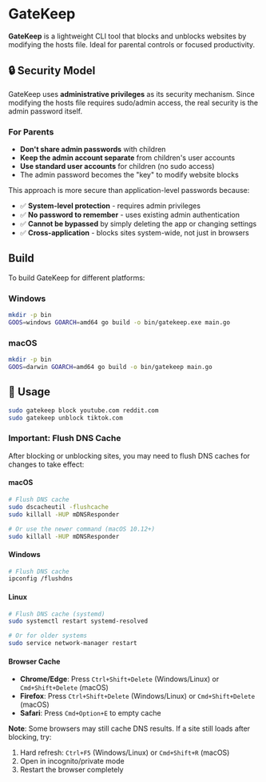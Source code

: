 # GateKeep

**GateKeep** is a lightweight CLI tool that blocks and unblocks websites by modifying the hosts file. Ideal for parental controls or focused productivity.

## 🔒 Security Model

GateKeep uses **administrative privileges** as its security mechanism. Since modifying the hosts file requires sudo/admin access, the real security is the admin password itself.

### For Parents
- **Don't share admin passwords** with children
- **Keep the admin account separate** from children's user accounts
- **Use standard user accounts** for children (no sudo access)
- The admin password becomes the "key" to modify website blocks

This approach is more secure than application-level passwords because:
- ✅ **System-level protection** - requires admin privileges
- ✅ **No password to remember** - uses existing admin authentication
- ✅ **Cannot be bypassed** by simply deleting the app or changing settings
- ✅ **Cross-application** - blocks sites system-wide, not just in browsers

## Build

To build GateKeep for different platforms:

### Windows
```bash
mkdir -p bin
GOOS=windows GOARCH=amd64 go build -o bin/gatekeep.exe main.go
```

### macOS
```bash
mkdir -p bin
GOOS=darwin GOARCH=amd64 go build -o bin/gatekeep main.go
```
## 🔧 Usage

```bash
sudo gatekeep block youtube.com reddit.com
sudo gatekeep unblock tiktok.com
```

### Important: Flush DNS Cache

After blocking or unblocking sites, you may need to flush DNS caches for changes to take effect:

#### macOS
```bash
# Flush DNS cache
sudo dscacheutil -flushcache
sudo killall -HUP mDNSResponder

# Or use the newer command (macOS 10.12+)
sudo killall -HUP mDNSResponder
```

#### Windows
```bash
# Flush DNS cache
ipconfig /flushdns
```

#### Linux
```bash
# Flush DNS cache (systemd)
sudo systemctl restart systemd-resolved

# Or for older systems
sudo service network-manager restart
```

#### Browser Cache
- **Chrome/Edge**: Press `Ctrl+Shift+Delete` (Windows/Linux) or `Cmd+Shift+Delete` (macOS)
- **Firefox**: Press `Ctrl+Shift+Delete` (Windows/Linux) or `Cmd+Shift+Delete` (macOS)
- **Safari**: Press `Cmd+Option+E` to empty cache

**Note**: Some browsers may still cache DNS results. If a site still loads after blocking, try:
1. Hard refresh: `Ctrl+F5` (Windows/Linux) or `Cmd+Shift+R` (macOS)
2. Open in incognito/private mode
3. Restart the browser completely